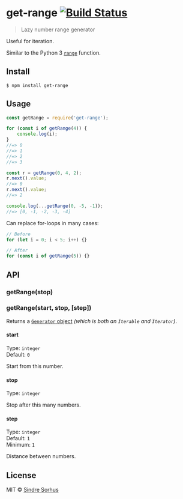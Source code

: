 # get-range [![Build Status](https://travis-ci.org/sindresorhus/get-range.svg?branch=master)](https://travis-ci.org/sindresorhus/get-range)

> Lazy number range generator

Useful for iteration.

Similar to the Python 3 [`range`](https://docs.python.org/3/library/stdtypes.html#typesseq-range) function.


## Install

```
$ npm install get-range
```


## Usage

```js
const getRange = require('get-range');

for (const i of getRange(4)) {
	console.log(i);
}
//=> 0
//=> 1
//=> 2
//=> 3

const r = getRange(0, 4, 2);
r.next().value;
//=> 0
r.next().value;
//=> 2

console.log(...getRange(0, -5, -1));
//=> [0, -1, -2, -3, -4]
```

Can replace for-loops in many cases:

```js
// Before
for (let i = 0; i < 5; i++) {}

// After
for (const i of getRange(5)) {}
```


## API

### getRange(stop)
### getRange(start, stop, [step])

Returns a [`Generator` object](https://developer.mozilla.org/en-US/docs/Web/JavaScript/Reference/Global_Objects/Generator) *(which is both an `Iterable` and `Iterator`)*.

#### start

Type: `integer`<br>
Default: `0`

Start from this number.

#### stop

Type: `integer`

Stop after this many numbers.

#### step

Type: `integer`<br>
Default: `1`<br>
Minimum: `1`

Distance between numbers.


## License

MIT © [Sindre Sorhus](https://sindresorhus.com)
